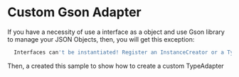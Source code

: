
# Custom Gson Adapter

If you have a necessity of use a interface as a object and use Gson library to manage your JSON Objects, then, you will get this exception:



```bash
  Interfaces can't be instantiated! Register an InstanceCreator or a TypeAdapter for this type.
```

Then, a created this sample to show how to create a custom TypeAdapter